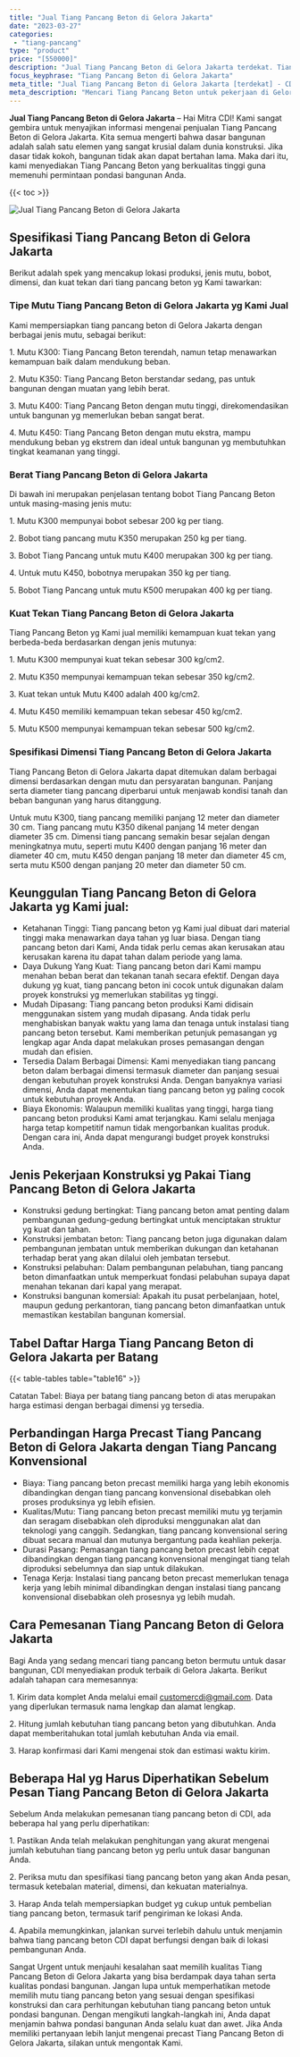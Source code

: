 ```yaml
---
title: "Jual Tiang Pancang Beton di Gelora Jakarta"
date: "2023-03-27"
categories:
 - "tiang-pancang"
type: "product"
price: "[550000]"
description: "Jual Tiang Pancang Beton di Gelora Jakarta terdekat. Tiang Pancang Beton ini biasanya dipakai dalam proyek konstruksi sebagai bor pile yang kokoh dan berkualitas tinggi. Hubungi kami untuk mendapatkan informasi lebih lanjut."
focus_keyphrase: "Tiang Pancang Beton di Gelora Jakarta"
meta_title: "Jual Tiang Pancang Beton di Gelora Jakarta [terdekat] - CDI"
meta_description: "Mencari Tiang Pancang Beton untuk pekerjaan di Gelora Jakarta? Kami memiliki Tiang Pancang Beton berkualitas untuk konstruksi. Dapatkan penawaran terbaik sekarang."
---
```


**Jual Tiang Pancang Beton di Gelora Jakarta** – Hai Mitra CDI! Kami sangat gembira untuk menyajikan informasi mengenai penjualan Tiang Pancang Beton di Gelora Jakarta. Kita semua mengerti bahwa dasar bangunan adalah salah satu elemen yang sangat krusial dalam dunia konstruksi. Jika dasar tidak kokoh, bangunan tidak akan dapat bertahan lama. Maka dari itu, kami menyediakan Tiang Pancang Beton yang berkualitas tinggi guna memenuhi permintaan pondasi bangunan Anda.

{{< toc >}}

![Jual Tiang Pancang Beton di Gelora Jakarta](/images/tiang-pancang/tiang-pancang-19.jpg)

## Spesifikasi Tiang Pancang Beton di Gelora Jakarta

Berikut adalah spek yang mencakup lokasi produksi, jenis mutu, bobot, dimensi, dan kuat tekan dari tiang pancang beton yg Kami tawarkan:

### Tipe Mutu Tiang Pancang Beton di Gelora Jakarta yg Kami Jual

Kami mempersiapkan tiang pancang beton di Gelora Jakarta dengan berbagai jenis mutu, sebagai berikut:

1\. Mutu K300: Tiang Pancang Beton terendah, namun tetap menawarkan kemampuan baik dalam mendukung beban.

2\. Mutu K350: Tiang Pancang Beton berstandar sedang, pas untuk bangunan dengan muatan yang lebih berat.

3\. Mutu K400: Tiang Pancang Beton dengan mutu tinggi, direkomendasikan untuk bangunan yg memerlukan beban sangat berat.

4\. Mutu K450: Tiang Pancang Beton dengan mutu ekstra, mampu mendukung beban yg ekstrem dan ideal untuk bangunan yg membutuhkan tingkat keamanan yang tinggi.

### Berat Tiang Pancang Beton di Gelora Jakarta

Di bawah ini merupakan penjelasan tentang bobot Tiang Pancang Beton untuk masing-masing jenis mutu:

1\. Mutu K300 mempunyai bobot sebesar 200 kg per tiang.

2\. Bobot tiang pancang mutu K350 merupakan 250 kg per tiang.

3\. Bobot Tiang Pancang untuk mutu K400 merupakan 300 kg per tiang.

4\. Untuk mutu K450, bobotnya merupakan 350 kg per tiang.

5\. Bobot Tiang Pancang untuk mutu K500 merupakan 400 kg per tiang.

### Kuat Tekan Tiang Pancang Beton di Gelora Jakarta

Tiang Pancang Beton yg Kami jual memiliki kemampuan kuat tekan yang berbeda-beda berdasarkan dengan jenis mutunya:

1\. Mutu K300 mempunyai kuat tekan sebesar 300 kg/cm2.

2\. Mutu K350 mempunyai kemampuan tekan sebesar 350 kg/cm2.

3\. Kuat tekan untuk Mutu K400 adalah 400 kg/cm2.

4\. Mutu K450 memiliki kemampuan tekan sebesar 450 kg/cm2.

5\. Mutu K500 mempunyai kemampuan tekan sebesar 500 kg/cm2.

### Spesifikasi Dimensi Tiang Pancang Beton di Gelora Jakarta

Tiang Pancang Beton di Gelora Jakarta dapat ditemukan dalam berbagai dimensi berdasarkan dengan mutu dan persyaratan bangunan. Panjang serta diameter tiang pancang diperbarui untuk menjawab kondisi tanah dan beban bangunan yang harus ditanggung.

Untuk mutu K300, tiang pancang memiliki panjang 12 meter dan diameter 30 cm. Tiang pancang mutu K350 dikenal panjang 14 meter dengan diameter 35 cm. Dimensi tiang pancang semakin besar sejalan dengan meningkatnya mutu, seperti mutu K400 dengan panjang 16 meter dan diameter 40 cm, mutu K450 dengan panjang 18 meter dan diameter 45 cm, serta mutu K500 dengan panjang 20 meter dan diameter 50 cm.

## Keunggulan Tiang Pancang Beton di Gelora Jakarta yg Kami jual:

*   Ketahanan Tinggi: Tiang pancang beton yg Kami jual dibuat dari material tinggi maka menawarkan daya tahan yg luar biasa. Dengan tiang pancang beton dari Kami, Anda tidak perlu cemas akan kerusakan atau kerusakan karena itu dapat tahan dalam periode yang lama.
*   Daya Dukung Yang Kuat: Tiang pancang beton dari Kami mampu menahan beban berat dan tekanan tanah secara efektif. Dengan daya dukung yg kuat, tiang pancang beton ini cocok untuk digunakan dalam proyek konstruksi yg memerlukan stabilitas yg tinggi.
*   Mudah Dipasang: Tiang pancang beton produksi Kami didisain menggunakan sistem yang mudah dipasang. Anda tidak perlu menghabiskan banyak waktu yang lama dan tenaga untuk instalasi tiang pancang beton tersebut. Kami memberikan petunjuk pemasangan yg lengkap agar Anda dapat melakukan proses pemasangan dengan mudah dan efisien.
*   Tersedia Dalam Berbagai Dimensi: Kami menyediakan tiang pancang beton dalam berbagai dimensi termasuk diameter dan panjang sesuai dengan kebutuhan proyek konstruksi Anda. Dengan banyaknya variasi dimensi, Anda dapat menentukan tiang pancang beton yg paling cocok untuk kebutuhan proyek Anda.
*   Biaya Ekonomis: Walaupun memiliki kualitas yang tinggi, harga tiang pancang beton produksi Kami amat terjangkau. Kami selalu menjaga harga tetap kompetitif namun tidak mengorbankan kualitas produk. Dengan cara ini, Anda dapat mengurangi budget proyek konstruksi Anda.

## Jenis Pekerjaan Konstruksi yg Pakai Tiang Pancang Beton di Gelora Jakarta

*   Konstruksi gedung bertingkat: Tiang pancang beton amat penting dalam pembangunan gedung-gedung bertingkat untuk menciptakan struktur yg kuat dan tahan.
*   Konstruksi jembatan beton: Tiang pancang beton juga digunakan dalam pembangunan jembatan untuk memberikan dukungan dan ketahanan terhadap berat yang akan dilalui oleh jembatan tersebut.
*   Konstruksi pelabuhan: Dalam pembangunan pelabuhan, tiang pancang beton dimanfaatkan untuk memperkuat fondasi pelabuhan supaya dapat menahan tekanan dari kapal yang merapat.
*   Konstruksi bangunan komersial: Apakah itu pusat perbelanjaan, hotel, maupun gedung perkantoran, tiang pancang beton dimanfaatkan untuk memastikan kestabilan bangunan komersial.

## Tabel Daftar Harga Tiang Pancang Beton di Gelora Jakarta per Batang

{{< table-tables table="table16" >}}

Catatan Tabel: Biaya per batang tiang pancang beton di atas merupakan harga estimasi dengan berbagai dimensi yg tersedia.

## Perbandingan Harga Precast Tiang Pancang Beton di Gelora Jakarta dengan Tiang Pancang Konvensional

*   Biaya: Tiang pancang beton precast memiliki harga yang lebih ekonomis dibandingkan dengan tiang pancang konvensional disebabkan oleh proses produksinya yg lebih efisien.
*   Kualitas/Mutu: Tiang pancang beton precast memiliki mutu yg terjamin dan seragam disebabkan oleh diproduksi menggunakan alat dan teknologi yang canggih. Sedangkan, tiang pancang konvensional sering dibuat secara manual dan mutunya bergantung pada keahlian pekerja.
*   Durasi Pasang: Pemasangan tiang pancang beton precast lebih cepat dibandingkan dengan tiang pancang konvensional mengingat tiang telah diproduksi sebelumnya dan siap untuk dilakukan.
*   Tenaga Kerja: Instalasi tiang pancang beton precast memerlukan tenaga kerja yang lebih minimal dibandingkan dengan instalasi tiang pancang konvensional disebabkan oleh prosesnya yg lebih mudah.

## Cara Pemesanan Tiang Pancang Beton di Gelora Jakarta

Bagi Anda yang sedang mencari tiang pancang beton bermutu untuk dasar bangunan, CDI menyediakan produk terbaik di Gelora Jakarta. Berikut adalah tahapan cara memesannya:

1\.  Kirim data komplet Anda melalui email customercdi@gmail.com. Data yang diperlukan termasuk nama lengkap dan alamat lengkap.

2\.  Hitung jumlah kebutuhan tiang pancang beton yang dibutuhkan. Anda dapat memberitahukan total jumlah kebutuhan Anda via email.

3\.  Harap konfirmasi dari Kami mengenai stok dan estimasi waktu kirim.

## Beberapa Hal yg Harus Diperhatikan Sebelum Pesan Tiang Pancang Beton di Gelora Jakarta

Sebelum Anda melakukan pemesanan tiang pancang beton di CDI, ada beberapa hal yang perlu diperhatikan:

1\.  Pastikan Anda telah melakukan penghitungan yang akurat mengenai jumlah kebutuhan tiang pancang beton yg perlu untuk dasar bangunan Anda.

2\.  Periksa mutu dan spesifikasi tiang pancang beton yang akan Anda pesan, termasuk ketebalan material, dimensi, dan kekuatan materialnya.

3\.  Harap Anda telah mempersiapkan budget yg cukup untuk pembelian tiang pancang beton, termasuk tarif pengiriman ke lokasi Anda.

4\.  Apabila memungkinkan, jalankan survei terlebih dahulu untuk menjamin bahwa tiang pancang beton CDI dapat berfungsi dengan baik di lokasi pembangunan Anda.

Sangat Urgent untuk menjauhi kesalahan saat memilih kualitas Tiang Pancang Beton di Gelora Jakarta yang bisa berdampak daya tahan serta kualitas pondasi bangunan. Jangan lupa untuk memperhatikan metode memilih mutu tiang pancang beton yang sesuai dengan spesifikasi konstruksi dan cara perhitungan kebutuhan tiang pancang beton untuk pondasi bangunan. Dengan mengikuti langkah-langkah ini, Anda dapat menjamin bahwa pondasi bangunan Anda selalu kuat dan awet. Jika Anda memiliki pertanyaan lebih lanjut mengenai precast Tiang Pancang Beton di Gelora Jakarta, silakan untuk mengontak Kami.